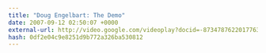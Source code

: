 ```yaml
---
title: "Doug Engelbart: The Demo"
date: 2007-09-12 02:50:07 +0000
external-url: http://video.google.com/videoplay?docid=-8734787622017763097&q=engelbart&total=42&start=0&num=10&so=0&type=search&plindex=0
hash: 0df2e04c9e8251d9b772a326ba530812
---
```



